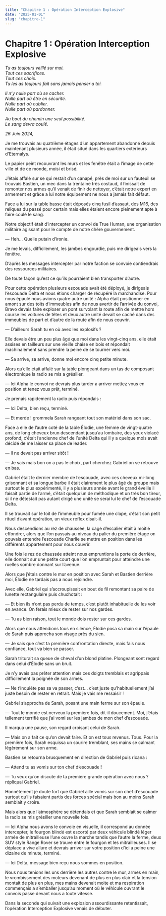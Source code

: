 ```yaml
---
title: "Chapitre 1 : Opération Interception Explosive"
date: "2025-01-01"
slug: "chapitre-1"
---
```


# Chapitre 1 : Opération Interception Explosive

*Tu as toujours veillé sur moi.*  
*Tout ces sacrifices.*  
*Tout ces choix.*  
*Tu les as toujours fait sans jamais penser a toi.*  

*Il n’y nulle part où se cacher.*   
*Nulle part où être en sécurité.*  
*Nulle part où oublier.*  
*Nulle part où pardonner.*  

*Au bout du chemin une seul possibilité.*  
*Le sang devra coulé.*  


*26 Juin 2024,*

Je me trouvais au quatrième étages d’un appartement abandonné depuis maintenant plusieurs année, il était situé dans les quartiers extérieurs d’Eternalys.

Le papier peint recouvrant les murs et les fenêtre était a l’image de cette ville et de ce monde, moisi et brisé. 

 J’étais affalé sur se qui restait d’un canapé, près de moi sur un fauteuil se trouvais Bastien, un mec dans la trentaine très costaud, il finissait de remonter nos armes qu’il venait de finir de nettoyer, c’était notre expert en armement et grâce a lui notre équipement ne nous a jamais fait défaut. 

 Face a lui sur la table basse était déposés cinq fusil d’assaut, des M16, des reliques du passé pour certain mais elles étaient encore pleinement apte à faire coulé le sang.

 Notre objectif était d’intercepter un convoi de True Human, une organisation militaire agissant pour le compte de notre chère gouvernement.

 — Heh... Quelle putain d’ironie.

 Je me levais, difficilement, les jambes engourdie, puis me dirigeais vers la fenêtre.

 D’après les messages intercepter par notre faction se convoie contiendrais des ressources militaires. 

De toute façon qu’est ce qu’ils pourraient bien transporter d’autre.

Pour cette opération plusieurs escouade avait été déployé, je dirigeais l’escouade Delta et nous étions charger de récupéré la marchandise. Pour nous épaulé nous avions quatre autre unité : Alpha était positionner en amont sur des toits d’immeubles afin de nous avertir de l’arrivée du convoi, Bravo devais faire exploser un pont survolant la route afin de mettre hors course les voitures de têtes et deux autre unité devait se caché dans des immeubles de part et d’autre de la route afin de nous couvrir.

— D’ailleurs Sarah tu en où avec les explosifs ?

Elle devais être un peu plus âgé que moi dans les vingt-cinq ans, elle était assises en tailleurs sur une vieille chaise en bois et répondait machinalement sans prendre la peine de se tourner vers moi.

— Sa arrive, sa arrive, donne moi encore cinq petite minute.

Alors qu’elle était affalé sur la table plongeant dans un tas de composant électronique la radio se mis a grésiller.

— Ici Alpha le convoi ne devrais plus tarder a arriver mettez vous en position et tenez vous prêt, terminé.

Je prenais rapidement la radio puis répondais :

— Ici Delta, bien reçu, terminé.

— Et merde ! grommela Sarah rangeant tout son matériel dans son sac.

Face a elle de l’autre coté de la table Élodie, une femme de vingt-quatre ans, de long cheveux brun descendant jusqu’au lombaire, des yeux violacé profond, c’était l’ancienne chef de l’unité Delta qui il y a quelque mois avait décidé de me laisser sa place de leader.

— Il ne devait pas arriver sitôt ! 

— Je sais mais bon on a pas le choix, part cherchez Gabriel on se retrouve en bas.

Gabriel était le dernier membre de l’escouade, avec ces cheveux mi-long grisonnant et sa longue barbe il était clairement le plus âgé du groupe mais surtout le plus expérimenté, il y a plusieurs année avant le grand éveille il faisait partie de l’armé, c’était quelqu’un de méthodique et un très bon tireur, si il ne détestait pas autant dirigé une unité se serai lui le chef de l’escouade Delta.

Il se trouvait sur le toit de l’immeuble pour fumée une clope, c’était son petit rituel d’avant opération, un vieux reflex disait-il.

Nous descendions au rez de chaussée, la cage d’escalier était à moitié effondrer, alors que l’on passais au niveau du palier du première étage on pouvais entendre l’escouade Charlie se mettre en position dans les différents appartement pour nous couvrir.

Une fois le rez de chaussée atteint nous empruntions la porte de derrière, elle donnait sur une petite court que l’on empruntait pour atteindre une ruelles sombre donnant sur l’avenue.

Alors que j’étais contre le mur en position avec Sarah et Bastien derrière moi, Élodie ne tardais pas a nous rejoindre.

Avec elle, Gabriel qui s’accroupissait en bout de fil remontant sa paire de lunette rectangulaire puis chuchotait :

— Et bien ils n’ont pas perdu de temps, c’est plutôt inhabituelle de les voir en avance. On ferais mieux de rester sur nos gardes.

— Tu as bien raison, tout le monde dois rester sur ces gardes.

Alors que nous attendions tous en silence, Élodie posa sa main sur l’épaule de Sarah puis approcha son visage près du sien.

— Je sais que c’est ta première confrontation directe, mais fais nous confiance, tout va bien se passer.

Sarah triturait sa queue de cheval d’un blond platine. Plongeant sont regard dans celui d’Élodie sans un bruit.

Je n’y avais pas prêter attention mais ces doigts tremblais et agrippais difficilement la poignée de son armes.

— Ne t’inquiète pas sa va passer, c’est… c’est juste qu’habituellement j’ai juste besoin de rester en retrait. Mais je vais me ressaisir !

Gabriel s’approcha de Sarah, posant une main ferme sur son épaule.

— Tout le monde est nerveux la première fois, dit-il doucement. Moi, j’étais tellement terrifié que j’ai vomi sur les jambes de mon chef d’escouade.

Il marqua une pause, son regard croisant celui de Sarah.

— Mais on a fait ce qu’on devait faire. Et on est tous revenus. Tous.
Pour la première fois, Sarah esquissa un sourire tremblant, ses mains se calmant légèrement sur son arme.

Bastien se retourna brusquement en direction de Gabriel puis ricana :

— Attend tu as vomis sur ton chef d’escouade !

— Tu veux qu’on discute de ta première grande opération avec nous ? répliquai Gabriel.

Honnêtement je doute fort que Gabriel aille vomis sur son chef d’escouade surtout qu’ils faisaient partis des forces spécial mais bon au moins Sarah semblait y croire.

Mais alors que l’atmosphère se détendais et que Sarah semblait se calmer la radio se mis grésiller une nouvelle fois.
 
— Ici Alpha nous avons le convoie en visuelle, il correspond au donnée intercepter, le fourgon blindé est escorté par deux véhicule blindé léger armée de mitrailleuse l’une ouvre la marche tandis que l’autre la ferme, deux SUV style Range Rover se trouve entre le fourgon et les mitrailleuses. Il se déplace a vive allure et devrais arriver sur votre position d’ici a peine une dizaine de minute, terminé.

— Ici Delta, message bien reçu nous sommes en position.

Nous nous tenions les uns derrière les autres contre le mur, armes en main, le vrombissement des moteurs devenant de plus en plus clair et la tension montait de plus en plus, mes mains devenait moite et ma respiration commençais a s’emballer jusqu’au moment où le véhicule ouvrant le convois passe devant nous a toute vitesse.

Dans la seconde qui suivait une explosion assourdissante retentissait, l’opération Interception Explosive venais de débuter.
